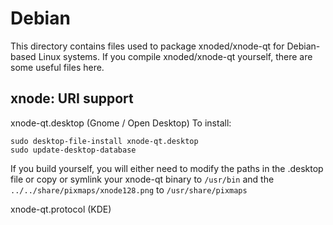 
Debian
====================
This directory contains files used to package xnoded/xnode-qt
for Debian-based Linux systems. If you compile xnoded/xnode-qt yourself, there are some useful files here.

## xnode: URI support ##


xnode-qt.desktop  (Gnome / Open Desktop)
To install:

	sudo desktop-file-install xnode-qt.desktop
	sudo update-desktop-database

If you build yourself, you will either need to modify the paths in
the .desktop file or copy or symlink your xnode-qt binary to `/usr/bin`
and the `../../share/pixmaps/xnode128.png` to `/usr/share/pixmaps`

xnode-qt.protocol (KDE)

